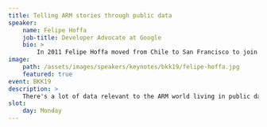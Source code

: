 ```yaml
---
title: Telling ARM stories through public data
speaker:
    name: Felipe Hoffa
    job-title: Developer Advocate at Google
    bio: >
        In 2011 Felipe Hoffa moved from Chile to San Francisco to join Google as a Software Engineer. Since 2013 he's been a Developer Advocate on big data - to inspire developers around the world to leverage the Google Cloud Platform tools to analyze and understand their data in ways they could never before. You can find him in several YouTube videos, blog posts, and conferences around the world.
image:
    path: /assets/images/speakers/keynotes/bkk19/felipe-hoffa.jpg
    featured: true
event: BKK19
description: >
    There's a lot of data relevant to the ARM world living in public datasets. In this session we are going to uncover some of the stories hiding within them. Who in the open source world is interested in ARM? What are their top projects? What do our users care for, and how can we help them move forward. If you ever need data to support your stories and use cases, come to this session to discover how to get plenty of it.
slot:
    day: Monday
---
```

